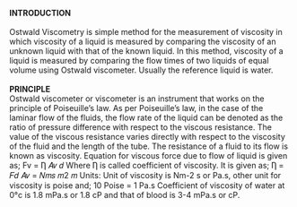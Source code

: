 <b>INTRODUCTION</b><br><br>
Ostwald Viscometry is simple method for the measurement of viscosity in which viscosity of a liquid is measured by comparing the viscosity of an unknown liquid with that of the known liquid. In this method, viscosity of a liquid is measured by comparing the flow times of two liquids of equal volume using Ostwald viscometer. Usually the reference liquid is water.<br><br>
<b>PRINCIPLE</b><br>
Ostwald viscometer or viscometer is an instrument that works on the principle of Poiseuille’s law. As per Poiseuille’s law, in the case of the laminar flow of the fluids, the flow rate of the liquid can be denoted as the ratio of pressure difference with respect to the viscous resistance. The value of the viscous resistance varies directly with respect to the viscosity of the fluid and the length of the tube. The resistance of a fluid to its flow is known as viscosity. Equation for viscous force due to flow of liquid is given as; Fv = Ƞ 𝐴𝑣 𝑑 Where Ƞ is called coefficient of viscosity. It is given as; Ƞ = 𝐹𝑑 𝐴𝑣 = 𝑁𝑚𝑠 𝑚2 𝑚 Units: Unit of viscosity is Nm-2 s or Pa.s, other unit for viscosity is poise and; 10 Poise = 1 Pa.s Coefficient of viscosity of water at 0°c is 1.8 mPa.s or 1.8 cP and that of blood is 3-4 mPa.s or cP.

